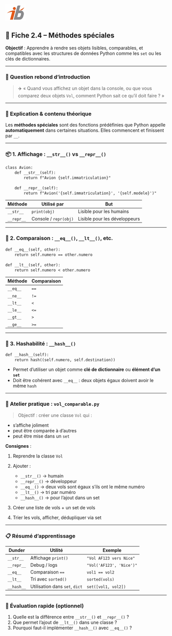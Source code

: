 ![Logo](images\logo.png)


## 🧩 Fiche 2.4 – Méthodes spéciales

**Objectif** : Apprendre à rendre ses objets lisibles, comparables, et compatibles avec les structures de données Python comme les `set` ou les clés de dictionnaires.

---

### 🔎 Question rebond d’introduction

> ✈️ « Quand vous affichez un objet dans la console, ou que vous comparez deux objets `Vol`, comment Python sait ce qu’il doit faire ? »

---

### 🧠 Explication & contenu théorique

Les **méthodes spéciales** sont des fonctions prédéfinies que Python appelle **automatiquement** dans certaines situations. Elles commencent et finissent par `__`.

---

### 📦 1. Affichage : `__str__()` vs `__repr__()`

```
class Avion:
    def __str__(self):
        return f"Avion {self.immatriculation}"

    def __repr__(self):
        return f"Avion('{self.immatriculation}', '{self.modele}')"
```

| Méthode    | Utilisé par           | But                           |
| ---------- | --------------------- | ----------------------------- |
| `__str__`  | `print(obj)`          | Lisible pour les humains      |
| `__repr__` | Console / `repr(obj)` | Lisible pour les développeurs |

---

### 🟰 2. Comparaison : `__eq__()`, `__lt__()`, etc.

```
def __eq__(self, other):
    return self.numero == other.numero

def __lt__(self, other):
    return self.numero < other.numero
```

| Méthode  | Comparaison |
| -------- | ----------- |
| `__eq__` | `==`        |
| `__ne__` | `!=`        |
| `__lt__` | `<`         |
| `__le__` | `<=`        |
| `__gt__` | `>`         |
| `__ge__` | `>=`        |

---

### 🔐 3. Hashabilité : `__hash__()`

```
def __hash__(self):
    return hash((self.numero, self.destination))
```

* Permet d’utiliser un objet comme **clé de dictionnaire** ou **élément d’un `set`**
* Doit être cohérent avec `__eq__` : deux objets égaux doivent avoir le même `hash`

---

### 🔧 Atelier pratique : `vol_comparable.py`

> Objectif : créer une classe `Vol` qui :

* s’affiche joliment
* peut être comparée à d’autres
* peut être mise dans un `set`

**Consignes** :

1. Reprendre la classe `Vol`
2. Ajouter :

   * `__str__()` → humain
   * `__repr__()` → développeur
   * `__eq__()` → deux vols sont égaux s’ils ont le même numéro
   * `__lt__()` → tri par numéro
   * `__hash__()` → pour l’ajout dans un set
3. Créer une liste de vols + un set de vols
4. Trier les vols, afficher, dédupliquer via set

---

### 📋 Résumé d’apprentissage

| Dunder     | Utilité                        | Exemple                  |
| ---------- | ------------------------------ | ------------------------ |
| `__str__`  | Affichage `print()`            | `"Vol AF123 vers Nice"`  |
| `__repr__` | Debug / logs                   | `"Vol('AF123', 'Nice')"` |
| `__eq__`   | Comparaison `==`               | `vol1 == vol2`           |
| `__lt__`   | Tri avec `sorted()`            | `sorted(vols)`           |
| `__hash__` | Utilisation dans `set`, `dict` | `set([vol1, vol2])`      |

---

### 🧪 Évaluation rapide (optionnel)

1. Quelle est la différence entre `__str__()` et `__repr__()` ?
2. Que permet l’ajout de `__lt__()` dans une classe ?
3. Pourquoi faut-il implémenter `__hash__()` avec `__eq__()` ?
